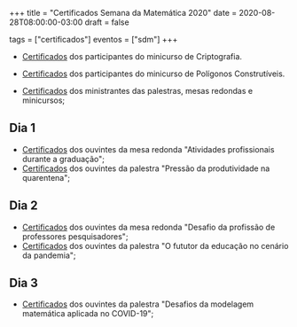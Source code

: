 +++
title = "Certificados Semana da Matemática 2020"
date = 2020-08-28T08:00:00-03:00
draft = false

tags = ["certificados"]
eventos = ["sdm"]
+++

- [Certificados](/arquivos/2020/sdm/sdm_criptografia_2020.pdf) dos participantes do minicurso de Criptografia.
- [Certificados](/arquivos/2020/sdm/sdm_poligonos_2020.pdf) dos participantes do minicurso de Polígonos Construtíveis.

- [Certificados](/arquivos/2020/sdm/sdm_palestrantes_2020.pdf) dos ministrantes das palestras, mesas redondas e minicursos;

## Dia 1

- [Certificados](/arquivos/2020/sdm/sdm_mesa1_2020.pdf) dos ouvintes da mesa redonda "Atividades profissionais durante a graduação";
- [Certificados](/arquivos/2020/sdm/sdm_palestra1_2020.pdf) dos ouvintes da palestra "Pressão da produtividade na quarentena";


## Dia 2

- [Certificados](/arquivos/2020/sdm/sdm_mesa2_2020.pdf) dos ouvintes da mesa redonda "Desafio da profissão de professores pesquisadores";
- [Certificados](/arquivos/2020/sdm/sdm_palestra2_2020.pdf) dos ouvintes da palestra "O fututor da educação no cenário da pandemia";

## Dia 3

- [Certificados](/arquivos/2020/sdm/sdm_palestra3_2020.pdf) dos ouvintes da palestra "Desafios da modelagem matemática aplicada no COVID-19";
